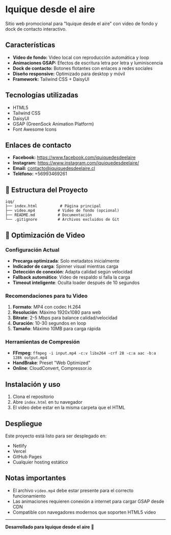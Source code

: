 # Iquique desde el aire

Sitio web promocional para "Iquique desde el aire" con video de fondo y dock de contacto interactivo.

## Características

- **Video de fondo:** Video local con reproducción automática y loop
- **Animaciones GSAP:** Efectos de escritura letra por letra y luminiscencia
- **Dock de contacto:** Botones flotantes con enlaces a redes sociales
- **Diseño responsive:** Optimizado para desktop y móvil
- **Framework:** Tailwind CSS + DaisyUI

## Tecnologías utilizadas

- HTML5
- Tailwind CSS
- DaisyUI
- GSAP (GreenSock Animation Platform)
- Font Awesome Icons

## Enlaces de contacto

- **Facebook:** https://www.facebook.com/iquiquedesdeelaire
- **Instagram:** https://www.instagram.com/iquiquedesdeelaire/
- **Email:** contacto@iquiquedesdeelaire.cl
- **Teléfono:** +56993469261

## 📁 Estructura del Proyecto

```
iqq/
├── index.html          # Página principal
├── video.mp4          # Video de fondo (opcional)
├── README.md          # Documentación
└── .gitignore         # Archivos excluidos de Git
```

## 🎥 Optimización de Video

### Configuración Actual
- **Precarga optimizada**: Solo metadatos inicialmente
- **Indicador de carga**: Spinner visual mientras carga
- **Detección de conexión**: Adapta calidad según velocidad
- **Fallback automático**: Video de respaldo si falla la carga
- **Timeout inteligente**: Oculta loader después de 10 segundos

### Recomendaciones para tu Video
1. **Formato**: MP4 con codec H.264
2. **Resolución**: Máximo 1920x1080 para web
3. **Bitrate**: 2-5 Mbps para balance calidad/velocidad
4. **Duración**: 10-30 segundos en loop
5. **Tamaño**: Máximo 10MB para carga rápida

### Herramientas de Compresión
- **FFmpeg**: `ffmpeg -i input.mp4 -c:v libx264 -crf 28 -c:a aac -b:a 128k output.mp4`
- **HandBrake**: Preset "Web Optimized"
- **Online**: CloudConvert, Compressor.io

## Instalación y uso

1. Clona el repositorio
2. Abre `index.html` en tu navegador
3. El video debe estar en la misma carpeta que el HTML

## Despliegue

Este proyecto está listo para ser desplegado en:
- Netlify
- Vercel
- GitHub Pages
- Cualquier hosting estático

## Notas importantes

- El archivo `video.mp4` debe estar presente para el correcto funcionamiento
- Las animaciones requieren conexión a internet para cargar GSAP desde CDN
- Compatible con navegadores modernos que soporten HTML5 video

---

**Desarrollado para Iquique desde el aire** 🚁